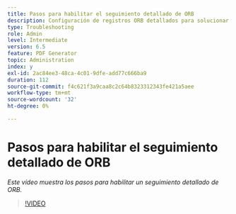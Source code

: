```yaml
---
title: Pasos para habilitar el seguimiento detallado de ORB
description: Configuración de registros ORB detallados para solucionar problemas del PDF Generator
type: Troubleshooting
role: Admin
level: Intermediate
version: 6.5
feature: PDF Generator
topic: Administration
index: y
exl-id: 2ac84ee3-48ca-4c01-9dfe-add77c666ba9
duration: 112
source-git-commit: f4c621f3a9caa8c2c64b8323312343fe421a5aee
workflow-type: tm+mt
source-wordcount: '32'
ht-degree: 0%

---
```


# Pasos para habilitar el seguimiento detallado de ORB

*Este vídeo muestra los pasos para habilitar un seguimiento detallado de ORB.*

>[!VIDEO](https://video.tv.adobe.com/v/335526?quality=12&learn=on)
